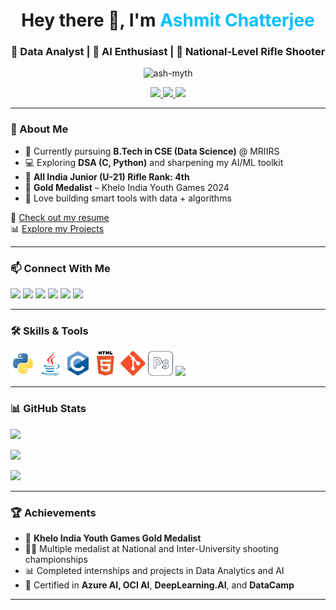 <h1 align="center">Hey there 👋, I'm <span style="color:#00BFFF;">Ashmit Chatterjee</span></h1>
<h3 align="center">🎯 Data Analyst | 🧠 AI Enthusiast | 🎯 National-Level Rifle Shooter</h3>

<p align="center">
  <img src="https://komarev.com/ghpvc/?username=ash-myth&label=Profile%20Views&color=blue&style=flat-square" alt="ash-myth" />
</p>

<p align="center">
  <a href="https://linkedin.com/in/ashmit-chatterjee-013511288" target="_blank">
    <img src="https://img.shields.io/badge/LinkedIn-blue?style=for-the-badge&logo=linkedin" />
  </a>
  <a href="https://instagram.com/ashmitchatta" target="_blank">
    <img src="https://img.shields.io/badge/Instagram-pink?style=for-the-badge&logo=instagram" />
  </a>
  <a href="mailto:ashmit.chatterjee@gmail.com">
    <img src="https://img.shields.io/badge/Email-D14836?style=for-the-badge&logo=gmail&logoColor=white" />
  </a>
</p>

---

### 🚀 About Me

- 🔭 Currently pursuing **B.Tech in CSE (Data Science)** @ MRIIRS  
- 💻 Exploring **DSA (C, Python)** and sharpening my AI/ML toolkit  
- 🏅 **All India Junior (U-21) Rifle Rank: 4th**  
- 🎯 **Gold Medalist** – Khelo India Youth Games 2024  
- 🧠 Love building smart tools with data + algorithms  

📄 [Check out my resume](https://drive.google.com/file/d/1fWDw0caKz9wgznDuH1wHnH10nwveiKmP/view?usp=sharing)  
📊 [Explore my Projects](https://drive.google.com/drive/folders/13kKaUiYU9t9wvxyP_ZtQIfYj5kuYef4W?usp=sharing)

---

### 📫 Connect With Me

<p align="left">
  <a href="https://twitter.com/ashmitchatta"><img src="https://raw.githubusercontent.com/rahuldkjain/github-profile-readme-generator/master/src/images/icons/Social/twitter.svg" width="30" /></a>
  <a href="https://linkedin.com/in/ashmit-chatterjee-013511288"><img src="https://raw.githubusercontent.com/rahuldkjain/github-profile-readme-generator/master/src/images/icons/Social/linked-in-alt.svg" width="30" /></a>
  <a href="https://kaggle.com/ashmitchatterjee"><img src="https://raw.githubusercontent.com/rahuldkjain/github-profile-readme-generator/master/src/images/icons/Social/kaggle.svg" width="30" /></a>
  <a href="https://instagram.com/ashmitchatta"><img src="https://raw.githubusercontent.com/rahuldkjain/github-profile-readme-generator/master/src/images/icons/Social/instagram.svg" width="30" /></a>
  <a href="https://www.youtube.com/c/ashtube%20official"><img src="https://raw.githubusercontent.com/rahuldkjain/github-profile-readme-generator/master/src/images/icons/Social/youtube.svg" width="30" /></a>
  <a href="https://www.leetcode.com/ashmitchatta"><img src="https://raw.githubusercontent.com/rahuldkjain/github-profile-readme-generator/master/src/images/icons/Social/leet-code.svg" width="30" /></a>
</p>

---

### 🛠️ Skills & Tools

<p>
  <img src="https://raw.githubusercontent.com/devicons/devicon/master/icons/python/python-original.svg" width="40" />
  <img src="https://raw.githubusercontent.com/devicons/devicon/master/icons/java/java-original.svg" width="40" />
  <img src="https://raw.githubusercontent.com/devicons/devicon/master/icons/c/c-original.svg" width="40" />
  <img src="https://raw.githubusercontent.com/devicons/devicon/master/icons/html5/html5-original-wordmark.svg" width="40" />
  <img src="https://raw.githubusercontent.com/devicons/devicon/master/icons/git/git-original.svg" width="40" />
  <img src="https://raw.githubusercontent.com/devicons/devicon/master/icons/photoshop/photoshop-line.svg" width="40" />
  <img src="https://www.vectorlogo.zone/logos/microsoft_powerbi/microsoft_powerbi-icon.svg" width="40" />
</p>

---

### 📊 GitHub Stats

<p>
  <img src="https://github-readme-stats.vercel.app/api?username=ash-myth&show_icons=true&theme=radical" />
</p>
<p>
  <img src="https://github-readme-stats.vercel.app/api/top-langs/?username=ash-myth&layout=compact&theme=radical" />
</p>
<p>
  <img src="https://github-readme-streak-stats.herokuapp.com/?user=ash-myth&theme=radical" />
</p>

---

### 🏆 Achievements

- 🥇 **Khelo India Youth Games Gold Medalist**
- 🥇🥉 Multiple medalist at National and Inter-University shooting championships
- 📊 Completed internships and projects in Data Analytics and AI
- 📜 Certified in **Azure AI, OCI AI**, **DeepLearning.AI**, and **DataCamp**

---

